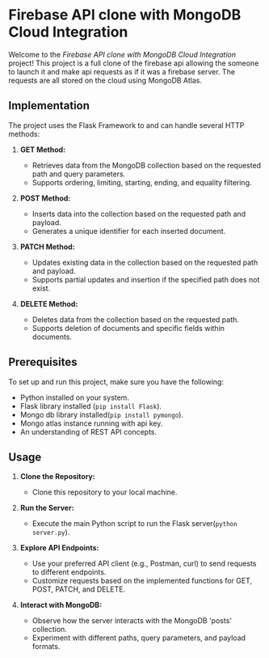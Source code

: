 # Firebase API clone with MongoDB Cloud Integration

Welcome to the *Firebase API clone with MongoDB Cloud Integration* project! This project is a full clone of the firebase api allowing the someone to launch it and make api requests as if it was a firebase server. The requests are all stored on the cloud using MongoDB Atlas.

## Implementation

The project uses the Flask Framework to and can handle several HTTP methods:

1. **GET Method:**
   - Retrieves data from the MongoDB collection based on the requested path and query parameters.
   - Supports ordering, limiting, starting, ending, and equality filtering.

2. **POST Method:**
   - Inserts data into the collection based on the requested path and payload.
   - Generates a unique identifier for each inserted document.

3. **PATCH Method:**
   - Updates existing data in the collection based on the requested path and payload.
   - Supports partial updates and insertion if the specified path does not exist.

4. **DELETE Method:**
   - Deletes data from the collection based on the requested path.
   - Supports deletion of documents and specific fields within documents.

## Prerequisites

To set up and run this project, make sure you have the following:

- Python installed on your system.
- Flask library installed (`pip install Flask`).
- Mongo db library installed(`pip install pymongo`).
- Mongo atlas instance running with api key.
- An understanding of REST API concepts.

## Usage

1. **Clone the Repository:**
   - Clone this repository to your local machine.

2. **Run the Server:**
   - Execute the main Python script to run the Flask server(`python server.py`).

3. **Explore API Endpoints:**
   - Use your preferred API client (e.g., Postman, curl) to send requests to different endpoints.
   - Customize requests based on the implemented functions for GET, POST, PATCH, and DELETE.

4. **Interact with MongoDB:**
   - Observe how the server interacts with the MongoDB 'posts' collection.
   - Experiment with different paths, query parameters, and payload formats.